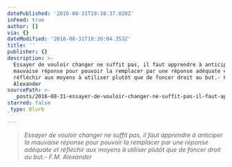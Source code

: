 ```yaml
---
datePublished: '2016-08-31T19:38:37.028Z'
inFeed: true
author: []
via: {}
dateModified: '2016-08-31T19:30:04.353Z'
title: ''
publisher: {}
description: >-
  Essayer de vouloir changer ne suffit pas, il faut apprendre à anticiper la
  mauvaise réponse pour pouvoir la remplacer par une réponse adéquate et
  réfléchir aux moyens à utiliser plutôt que de foncer droit au but.- F.M.
  Alexander
sourcePath: >-
  _posts/2016-08-31-essayer-de-vouloir-changer-ne-suffit-pas-il-faut-apprendre.md
starred: false
_type: Blurb

---
```

> _Essayer de vouloir changer ne suffit pas, il faut apprendre à anticiper la mauvaise réponse pour pouvoir la remplacer par une réponse adéquate et réfléchir aux moyens à utiliser plutôt que de foncer droit au but.- F.M. Alexander_